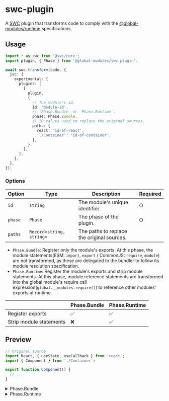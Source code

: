 # swc-plugin

A [SWC](https://swc.rs) plugin that transforms code to comply with the [@global-modules/runtime](https://github.com/leegeunhyeok/global-modules/tree/main/packages/runtime) specifications.

## Usage

```ts
import * as swc from '@swc/core';
import plugin, { Phase } from '@global-modules/swc-plugin';

await swc.transform(code, {
  jsc: {
    experimental: {
      plugins: [
        [
          plugin,
          {
            // The module's id.
            id: 'module-id',
            // `Phase.Bundle` or `Phase.Runtime`.
            phase: Phase.Bundle,
            // ID values used to replace the original sources.
            paths: {
              react: 'id-of-react',
              './Container': 'id-of-container',
            },
          },
        ],
      ],
    },
  },
});
```

### Options

| Option  | Type                     | Description                                | Required |
| ------- | ------------------------ | ------------------------------------------ | -------- |
| `id`    | `string`                 | The module's unique identifier.            | O        |
| `phase` | `Phase`                  | The phase of the plugin.                   | O        |
| `paths` | `Record<string, string>` | The paths to replace the original sources. |          |

- `Phase.Bundle`: Register only the module's exports. At this phase, the module statements(ESM: `import`, `export` / CommonJS: `require`, `module`) are not transformed, as these are delegated to the bundler to follow its module resolution specification.
- `Phase.Runtime`: Register the module's exports and strip module statements. At this phase, module reference statements are transformed into the global module's require call expression(`global.__modules.require()`) to reference other modules' exports at runtime.

|                         | Phase.Bundle | Phase.Runtime |
| ----------------------- | ------------ | ------------- |
| Register exports        | ✅           | ✅            |
| Strip module statements | ❌           | ✅            |

## Preview

```ts
// Original source
import React, { useState, useCallback } from 'react';
import { Component } from './Container';

export function Component() {
  // ...
}
```

<details>

<summary>Phase.Bundle</summary>

```ts
import React, { useState, useCallback } from 'react';
import { Component } from './Container';
var __ctx = global.__modules.register('1');
function Component() {
  // ...
}
__x = Component;
__ctx.exports(function () {
  return {
    Component: __x,
  };
});
var __x;
export { __x as Component };
```

</details>

<details>

<summary>Phase.Runtime</summary>

```ts
var __ctx = global.__modules.getContext('1');
__ctx.reset();
var {
  default: React,
  useState,
  useCallback,
} = global.__modules.require('1000');
var { Component } = global.__modules.require('1234');
function Component() {
  // ...
}
__x = Component;
__ctx.exports(function () {
  return {
    Component: __x,
  };
});
var __x;
```

</details>
